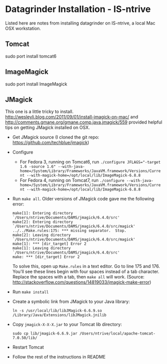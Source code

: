 Datagrinder Installation - IS-ntrive
====================================
Listed here are notes from installing datagrinder on IS-ntrive, a
local Mac OSX workstation.

## Tomcat
sudo port install tomcat6

## ImageMagick
sudo port install ImageMagick

## JMagick
This one is a little tricky to install. http://wesleyli.blog.com/2011/09/01/install-jmagick-on-mac/
and http://comments.gmane.org/gmane.comp.java.jmagick/559 provided
helpful tips on getting JMagick installed on OSX.

* Get JMagick source (I cloned the git repo: https://github.com/techblue/jmagick)
* Configure
  * For Fedora 3, running on Tomcat6, run `./configure JFLAGS="-target 1.6 -source 1.6"
    --with-java-home=/System/Library/Frameworks/JavaVM.framework/Versions/Current
    --with-magick-home=/opt/local/lib/ImageMagick-6.8.8`
  * For Fedora 4, running on Tomcat7, run `./configure
    --with-java-home=/System/Library/Frameworks/JavaVM.framework/Versions/Current
    --with-magick-home=/opt/local/lib/ImageMagick-6.8.8`
* Run `make all`. Older versions of JMagick code gave me the following error:

      make[1]: Entering directory `/Users/ntrive/Documents/DAMS/jmagick/6.4.0/src'
      make[2]: Entering directory `/Users/ntrive/Documents/DAMS/jmagick/6.4.0/src/magick'
      ../../Make.rules:175: *** missing separator.  Stop.
      make[2]: Leaving directory `/Users/ntrive/Documents/DAMS/jmagick/6.4.0/src/magick'
      make[1]: *** [dir_target] Error 2
      make[1]: Leaving directory `/Users/ntrive/Documents/DAMS/jmagick/6.4.0/src'
      make: *** [dir_target] Error 2

  To solve this, open up `Make.rules` in a text editor. Go to line
  175 and 176. You'll see these lines begin with four
  spaces instead of a tab character. Replace the spaces with a tab,
  then `make all` will work. (Source: http://stackoverflow.com/questions/14819033/jmagick-make-error)
* Run `make install`
* Create a symbolic link from JMagick to your Java library:

      ln -s /usr/local/lib/libJMagick-6.6.9.so /Library/Java/Extensions/libJMagick.jnilib

* Copy `jmagick-X-X-X.jar` to your Tomcat lib directory:

      sudo cp lib/jmagick-6.6.9.jar /Users/ntrive/local/apache-tomcat-7.0.50/lib/

* Restart Tomcat
* Follow the rest of the instructions in README
